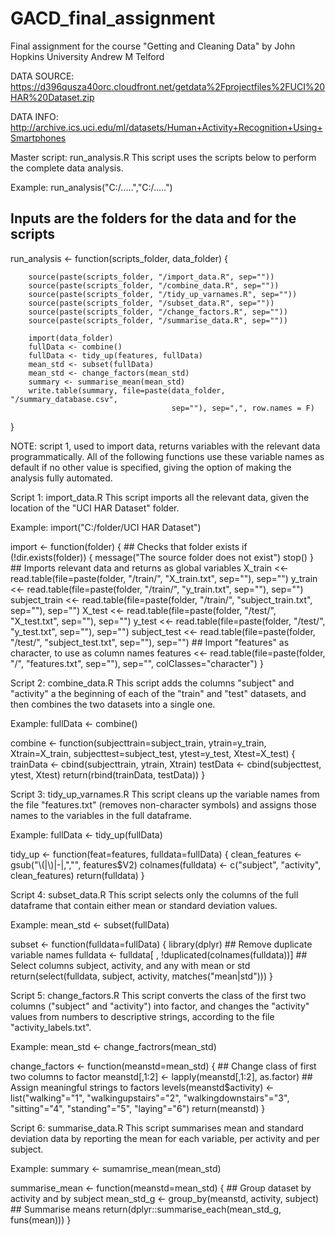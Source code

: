 # GACD_final_assignment
Final assignment for the course "Getting and Cleaning Data" by John Hopkins University
Andrew M Telford

DATA SOURCE: https://d396qusza40orc.cloudfront.net/getdata%2Fprojectfiles%2FUCI%20HAR%20Dataset.zip

DATA INFO: http://archive.ics.uci.edu/ml/datasets/Human+Activity+Recognition+Using+Smartphones

Master script: run_analysis.R
This script uses the scripts below to perform the complete data analysis.

Example: run_analysis("C:/.....","C:/.....")

## Inputs are the folders for the data and for the scripts
run_analysis <- function(scripts_folder, data_folder) {
        
        source(paste(scripts_folder, "/import_data.R", sep=""))
        source(paste(scripts_folder, "/combine_data.R", sep=""))
        source(paste(scripts_folder, "/tidy_up_varnames.R", sep=""))
        source(paste(scripts_folder, "/subset_data.R", sep=""))
        source(paste(scripts_folder, "/change_factors.R", sep=""))
        source(paste(scripts_folder, "/summarise_data.R", sep=""))
        
        import(data_folder)
        fullData <- combine()
        fullData <- tidy_up(features, fullData)
        mean_std <- subset(fullData)
        mean_std <- change_factors(mean_std)
        summary <- summarise_mean(mean_std)
        write.table(summary, file=paste(data_folder, "/summary_database.csv",
                                        sep=""), sep=",", row.names = F)
}

NOTE: script 1, used to import data, returns variables with the relevant data programmatically.
All of the following functions use these variable names as default if no other value is
specified, giving the option of making the analysis fully automated.

Script 1: import_data.R
This script imports all the relevant data, given the location of the "UCI HAR Dataset"
folder.

Example: import("C:/folder/UCI HAR Dataset")

import <- function(folder) {
        ## Checks that folder exists
        if (!dir.exists(folder)) {
                message("The source folder does not exist")
                stop()
        }
        ## Imports relevant data and returns as global variables
        X_train <<- read.table(file=paste(folder, "/train/", "X_train.txt", sep=""),
                             sep="")
        y_train <<- read.table(file=paste(folder, "/train/", "y_train.txt", sep=""),
                             sep="")
        subject_train <<- read.table(file=paste(folder, "/train/", "subject_train.txt",
                                               sep=""), sep="")
        X_test <<- read.table(file=paste(folder, "/test/", "X_test.txt", sep=""),
                             sep="")
        y_test <<- read.table(file=paste(folder, "/test/", "y_test.txt", sep=""), 
                             sep="")
        subject_test <<- read.table(file=paste(folder, "/test/", "subject_test.txt", 
                             sep=""), sep="")
        ## Import "features" as character, to use as column names
        features <<- read.table(file=paste(folder, "/", "features.txt", sep=""),
                             sep="", colClasses="character")
}


Script 2: combine_data.R
This script adds the columns "subject" and "activity" a the beginning of each of the 
"train" and "test" datasets, and then combines the two datasets into a single one.

Example: fullData <- combine()

combine <- function(subjecttrain=subject_train, ytrain=y_train, Xtrain=X_train,
                    subjecttest=subject_test, ytest=y_test, Xtest=X_test) {
        trainData <- cbind(subjecttrain, ytrain, Xtrain)
        testData <- cbind(subjecttest, ytest, Xtest)
        return(rbind(trainData, testData))
}


Script 3: tidy_up_varnames.R
This script cleans up the variable names from the file "features.txt"
(removes non-character symbols) and assigns those names to the variables in the full
dataframe.

Example: fullData <- tidy_up(fullData)

tidy_up <- function(feat=features, fulldata=fullData) {
        clean_features <- gsub("\\(|\\)|-|,","", features$V2)
        colnames(fulldata) <- c("subject", "activity", clean_features)
        return(fulldata)
        }

Script 4: subset_data.R
This script selects only the columns of the full dataframe that contain either mean or
standard deviation values.

Example: mean_std <- subset(fullData)

subset <- function(fulldata=fullData) {
        library(dplyr)
        ## Remove duplicate variable names
        fulldata <- fulldata[ , !duplicated(colnames(fulldata))]
        ## Select columns subject, activity, and any with mean or std
        return(select(fulldata, subject, activity, matches("mean|std")))
}

Script 5: change_factors.R
This script converts the class of the first two columns ("subject" and "activity") into
factor, and changes the "activity" values from numbers to descriptive strings, according
to the file "activity_labels.txt".

Example: mean_std <- change_factrors(mean_std)

change_factors <- function(meanstd=mean_std) {
        ## Change class of first two columns to factor
        meanstd[,1:2] <- lapply(meanstd[,1:2], as.factor) 
        ## Assign meaningful strings to factors
        levels(meanstd$activity) <- list("walking"="1",
                                          "walkingupstairs"="2",
                                          "walkingdownstairs"="3",
                                          "sitting"="4",
                                          "standing"="5",
                                          "laying"="6")
        return(meanstd)
}

Script 6: summarise_data.R
This script summarises mean and standard deviation data by reporting the mean for each
variable, per activity and per subject.

Example: summary <- sumamrise_mean(mean_std)

summarise_mean <- function(meanstd=mean_std) {
        ## Group dataset by activity and by subject
        mean_std_g <- group_by(meanstd, activity, subject) 
        ## Summarise means
        return(dplyr::summarise_each(mean_std_g, funs(mean)))
}

